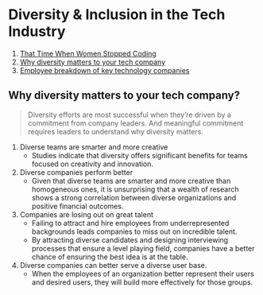 # Diversity & Inclusion in the Tech Industry

1. [That Time When Women Stopped Coding](https://www.npr.org/sections/money/2014/10/21/357629765/when-women-stopped-coding)
2. [Why diversity matters to your tech company](https://www.usatoday.com/story/tech/columnist/2015/07/21/why-diversity-matters-your-tech-company/30419871/)
3. [Employee breakdown of key technology companies](https://informationisbeautiful.net/visualizations/diversity-in-tech/)

## Why diversity matters to your tech company?

>Diversity efforts are most successful when they’re driven by a commitment from company leaders. And meaningful commitment requires leaders to understand why diversity matters. 

1. Diverse teams are smarter and more creative 
    - Studies indicate that diversity offers significant benefits for teams focused on creativity and innovation. 
2. Diverse companies perform better
    - Given that diverse teams are smarter and more creative than homogeneous ones, it is unsurprising that a wealth of research shows a strong correlation between diverse organizations and positive financial outcomes. 
3. Companies are losing out on great talent 
    - Failing to attract and hire employees from underrepresented backgrounds leads companies to miss out on incredible talent.
    - By attracting diverse candidates and designing interviewing processes that ensure a level playing field, companies have a better chance of ensuring the best idea is at the table. 
4. Diverse companies can better serve a diverse user base.
    - When the employees of an organization better represent their users and desired users, they will build more effectively for those groups. 